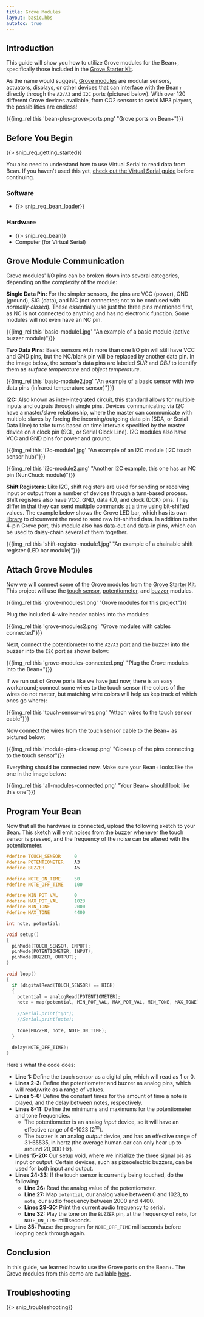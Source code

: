 ```yaml
---
title: Grove Modules
layout: basic.hbs
autotoc: true
---
```


## Introduction

This guide will show you how to utilize Grove modules for the Bean+, specifically those included in the [Grove Starter Kit](http://store.punchthrough.com/collections/all/products/grove-starter-kit-pre-order).

As the name would suggest, [Grove modules](http://wiki.seeed.cc/Grove_System) are modular sensors, actuators, displays, or other devices that can interface with the Bean+ directly through the `A2/A3` and `I2C` ports (pictured below). With over 120 different Grove devices available, from CO2 sensors to serial MP3 players, the possibilities are endless!

{{{img_rel this 'bean-plus-grove-ports.png' "Grove ports on Bean+"}}}

## Before You Begin

{{> snip_req_getting_started}}

You also need to understand how to use Virtual Serial to read data from Bean. If you haven't used this yet, [check out the Virtual Serial guide](../virtual-serial/) before continuing.

### Software

* {{> snip_req_bean_loader}}

### Hardware

* {{> snip_req_bean}}
* Computer (for Virtual Serial)

## Grove Module Communication

Grove modules' I/O pins can be broken down into several categories, depending on the complexity of the module:

**Single Data Pin:** For the simpler sensors, the pins are VCC (power), GND (ground), SIG (data), and NC (not connected; not to be confused with *normally-closed*). These essentially use just the three pins mentioned first, as NC is not connected to anything and has no electronic function. Some modules will not even have an NC pin.

{{{img_rel this 'basic-module1.jpg' "An example of a basic module (active buzzer module)"}}}

**Two Data Pins:** Basic sensors with more than one I/O pin will still have VCC and GND pins, but the NC/blank pin will be replaced by another data pin. In the image below, the sensor's data pins are labeled *SUR* and *OBJ* to identify them as *surface temperature* and *object temperature*.

{{{img_rel this 'basic-module2.jpg' "An example of a basic sensor with two data pins (infrared temperature sensor)"}}}

**I2C:** Also known as inter-integrated circuit, this standard allows for multiple inputs and outputs through single pins. Devices communicating via I2C have a master/slave relationship, where the master can communicate with multiple slaves by forcing the incoming/outgoing data pin (SDA, or Serial Data Line) to take turns based on time intervals specified by the master device on a clock pin (SCL, or Serial Clock Line). I2C modules also have VCC and GND pins for power and ground.

{{{img_rel this 'i2c-module1.jpg' "An example of an I2C module (I2C touch sensor hub)"}}}

{{{img_rel this 'i2c-module2.png' "Another I2C example, this one has an NC pin (NunChuck module)"}}}

**Shift Registers:** Like I2C, shift registers are used for sending or receiving input or output from a number of devices through a turn-based process. Shift registers also have VCC, GND, data (D), and clock (DCK) pins. They differ in that they can send multiple commands at a time using bit-shifted values. The example below shows the Grove LED bar, which has its own [library](https://github.com/Seeed-Studio/Grove_LED_Bar) to circumvent the need to send raw bit-shifted data. In addition to the 4-pin Grove port, this module also has data-out and data-in pins, which can be used to daisy-chain several of them together.

{{{img_rel this 'shift-register-module1.jpg' "An example of a chainable shift register (LED bar module)"}}}

## Attach Grove Modules

Now we will connect some of the Grove modules from the [Grove Starter Kit](http://store.punchthrough.com/collections/all/products/grove-starter-kit-pre-order). This project will use the [touch sensor](http://wiki.seeed.cc/Grove-Touch_Sensor), [potentiometer](http://wiki.seeed.cc/Grove-Rotary_Angle_Sensor), and [buzzer](http://wiki.seeed.cc/Grove-Buzzer) modules.

{{{img_rel this 'grove-modules1.png' "Grove modules for this project"}}}

Plug the included 4-wire header cables into the modules:

{{{img_rel this 'grove-modules2.png' "Grove modules with cables connected"}}}

Next, connect the potentiometer to the `A2/A3` port and the buzzer into the buzzer into the `I2C` port as shown below:

{{{img_rel this 'grove-modules-connected.png' "Plug the Grove modules into the Bean+"}}}

If we run out of Grove ports like we have just now, there is an easy workaround; connect some wires to the touch sensor (the colors of the wires do not matter, but matching wire colors will help us kep track of which ones go where):

{{{img_rel this 'touch-sensor-wires.png' "Attach wires to the touch sensor cable"}}}

Now connect the wires from the touch sensor cable to the Bean+ as pictured below:

{{{img_rel this 'module-pins-closeup.png' "Closeup of the pins connecting to the touch sensor"}}}

Everything should be connected now. Make sure your Bean+ looks like the one in the image below:

{{{img_rel this 'all-modules-connected.png' "Your Bean+ should look like this one"}}}

## Program Your Bean

Now that all the hardware is connected, upload the following sketch to your Bean. This sketch will emit noises from the buzzer whenever the touch sensor is pressed, and the frequency of the noise can be altered with the potentiometer.

```cpp
#define TOUCH_SENSOR     0
#define POTENTIOMETER    A3
#define BUZZER           A5

#define NOTE_ON_TIME     50
#define NOTE_OFF_TIME    100

#define MIN_POT_VAL      0
#define MAX_POT_VAL      1023
#define MIN_TONE         2000
#define MAX_TONE         4400

int note, potential;

void setup() 
{
  pinMode(TOUCH_SENSOR, INPUT);
  pinMode(POTENTIOMETER, INPUT);
  pinMode(BUZZER, OUTPUT);
}

void loop()
{
  if (digitalRead(TOUCH_SENSOR) == HIGH)
  {
    potential = analogRead(POTENTIOMETER);
    note = map(potential, MIN_POT_VAL, MAX_POT_VAL, MIN_TONE, MAX_TONE);
    
    //Serial.print("\n");
    //Serial.print(note);
  
    tone(BUZZER, note, NOTE_ON_TIME);
  }
  
  delay(NOTE_OFF_TIME);
}
```
Here's what the code does:

* **Line 1:** Define the touch sensor as a digital pin, which will read as 1 or 0.
* **Lines 2-3:** Define the potentiometer and buzzer as analog pins, which will read/write as a range of values.
* **Lines 5-6:** Define the constant times for the amount of time a note is played, and the delay between notes, respectively.
* **Lines 8-11:** Define the minimums and maximums for the potentiometer and tone frequencies.
	* The potentiometer is an analog *input* device, so it will have an effective range of 0-1023 (2<sup>10</sup>).
	* The buzzer is an analog *output* device, and has an effective range of 31-65535, in hertz (the average human ear can only hear up to around 20,000 Hz).
* **Lines 15-20:** Our setup void, where we initialize the three signal pis as input or output. Certain devices, such as pizeoelectric buzzers, can be used for both input and output.
* **Lines 24-33:** If the touch sensor is currently being touched, do the following:
	* **Line 26:** Read the analog value of the potentiometer.
	* **Line 27:** Map `potential`, our analog value between 0 and 1023, to `note`, our audio frequency between 2000 and 4400.
	* **Lines 29-30:** Print the current audio frequency to serial.
	* **Line 32:** Play the tone on the `BUZZER` pin, at the frequency of `note`, for `NOTE_ON_TIME` milliseconds.
* **Line 35:** Pause the program for `NOTE_OFF_TIME` milliseconds before looping back through again.

## Conclusion

In this guide, we learned how to use the Grove ports on the Bean+. The Grove modules from this demo are available [here]().

## Troubleshooting

{{> snip_troubleshooting}}

